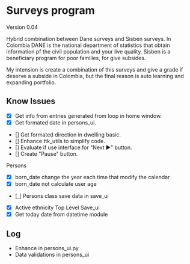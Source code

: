 Surveys program
===
Version 0.04

Hybrid combination between Dane surveys and Sisben surveys. In Colombia DANE is the national department of statistics that obtain information pf the civil population and your live quality. Sisben is a beneficiary program for poor families, for give subsides.

My intension is create a combination of this surveys and give a grade if deserve a subside in Colombia, but the final reason is auto learning and expanding portfolio.

Know Issues
---

- [x] Get info from entries generated from loop in home window.
- [x] Get formated date in persons_ui.
- [] Get formated direction in dwelling basic.
- [] Enhance ttk_utils to simplify code.
- [] Evaluate if use interface for "Next ▶" button.
- [] Create "Pause" button.

Persons
- [x] born_date change the year each time that modify the calendar
- [x] born_date not calculate user age
- [_] Persons class save data in save_ui
- [x] Active ethnicity Top Level
Save_ui
- [x] Get today date from datetime module

Log
---
- Enhance in persons_ui.py
- Data validations in persons_ui
